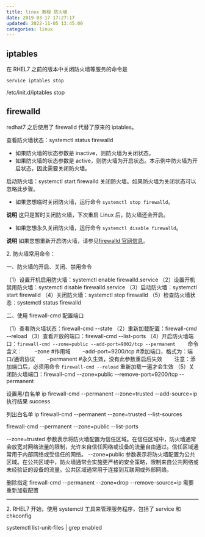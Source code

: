 ```yaml
---
title: linux 教程 防火墙
date: 2019-03-17 17:27:17
updated: 2022-11-05 13:45:00
categories: linux
---
```


## iptables

在 RHEL7 之前的版本中关闭防火墙等服务的命令是

```sh
service iptables stop
```

/etc/init.d/iptables stop

## firewalld

redhat7 之后使用了 firewalld 代替了原来的 iptables。

查看防火墙状态：systemctl status firewalld

* 如果防火墙的状态参数是 inactive，则防火墙为关闭状态。
* 如果防火墙的状态参数是 active，则防火墙为开启状态。本示例中防火墙为开启状态，因此需要关闭防火墙。

启动防火墙：systemctl start firewalld
关闭防火墙。如果防火墙为关闭状态可以忽略此步骤。

* 如果您想临时关闭防火墙，运行命令 `systemctl stop firewalld`。

**说明** 这只是暂时关闭防火墙，下次重启 Linux 后，防火墙还会开启。

* 如果您想永久关闭防火墙，运行命令 `systemctl disable firewalld`。

**说明** 如果您想重新开启防火墙，请参见[firewalld 官网信息](https://firewalld.org/)。

2\. 防火墙常用命令：

 一、防火墙的开启、关闭、禁用命令

（1）设置开机启用防火墙：systemctl enable firewalld.service
（2）设置开机禁用防火墙：systemctl disable firewalld.service
（3）启动防火墙：systemctl start firewalld
（4）关闭防火墙：systemctl stop firewalld
（5）检查防火墙状态：systemctl status firewalld

二、使用 firewall-cmd 配置端口

（1）查看防火墙状态：firewall-cmd --state
（2）重新加载配置：firewall-cmd --reload
（3）查看开放的端口：firewall-cmd --list-ports
（4）开启防火墙端口：`firewall-cmd --zone=public --add-port=9002/tcp --permanent`
　　命令含义：
　　–zone #作用域
　　–add-port=9200/tcp #添加端口，格式为：端口/通讯协议
　　–permanent #永久生效，没有此参数重启后失效
　　注意：添加端口后，必须用命令 `firewall-cmd --reload` 重新加载一遍才会生效
（5）关闭防火墙端口：firewall-cmd --zone=public --remove-port=9200/tcp --permanent

设置黑/白名单 ip
firewall-cmd --permanent --zone=trusted --add-source=ip 执行结果 success

列出白名单 ip
firewall-cmd --permanent --zone=trusted --list-sources

firewall-cmd --permanent --zone=public --list-ports

--zone=trusted 参数表示将防火墙配置为信任区域。在信任区域中，防火墙通常会放宽对网络流量的限制，允许来自信任网络或设备的流量自由通过。信任区域通常用于内部网络或受信任的网络。
--zone=public 参数表示将防火墙配置为公共区域。在公共区域中，防火墙通常会实施更严格的安全策略，限制来自公共网络或未经验证的设备的流量。公共区域通常用于连接到互联网或外部网络。

删除指定
firewall-cmd --permanent --zone=drop --remove-source=ip 需要重新加载配置

- - -

2\. RHEL7 开始，使用 systemctl 工具来管理服务程序，包括了 service 和 chkconfig

systemctl list-unit-files | grep enabled
